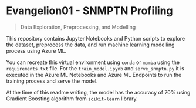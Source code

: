 # Evangelion01 - SNMPTN Profiling

> Data Exploration, Preprocessing, and Modelling

This repository contains Jupyter Notebooks and Python scripts to explore the dataset, preprocess the data, and run machine learning modelling process using Azure ML.

You can recreate this virtual environment using `conda` or `mamba` using the `requirements.txt` file. For the `train_model.ipynb` and `serve_snmptn.py` it is executed in the Azure ML Notebooks and Azure ML Endpoints to run the training process and serve the model.

At the time of this readme writing, the model has the accuracy of 70% using Gradient Boosting algorithm from `scikit-learn` library.
